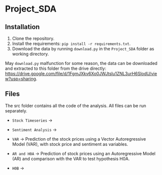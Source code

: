 # Project_SDA

## Installation

1. Clone the repository.
2. Install the requirements: `pip install -r requirements.txt`.
3. Download the data by running `download.py` in the `Project_SDA` folder as working directory.


May `download.py` malfunction for some reason, the data can be downloaded and extracted to this folder from the drive directly: https://drive.google.com/file/d/1FgmJXkv6Xo0JWJtslu1ZNL3urH6SlodU/view?usp=sharing.

## Files

The src folder contains all the code of the analysis. All files can be run separately.

* `Stock Timeseries`
->

* `Sentiment Analysis`
->

* `VAR`
-> Prediction of the stock prices using a Vector Autoregressive Model (VAR), with stock price and sentiment as variables.

* `AR and H0A`
-> Prediction of stock prices using an Autoregressive Model (AR) and comparison with the VAR to test hypothesis H0A.

* `H0B`
->


